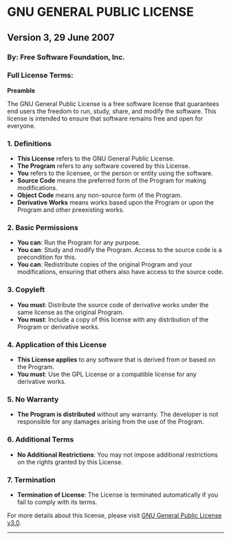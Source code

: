 # GNU GENERAL PUBLIC LICENSE

## Version 3, 29 June 2007

### By: Free Software Foundation, Inc.

### Full License Terms:

**Preamble**

The GNU General Public License is a free software license that guarantees end users the freedom to run, study, share, and modify the software. This license is intended to ensure that software remains free and open for everyone.

### 1. Definitions

- **This License** refers to the GNU General Public License.
- **The Program** refers to any software covered by this License.
- **You** refers to the licensee, or the person or entity using the software.
- **Source Code** means the preferred form of the Program for making modifications.
- **Object Code** means any non-source form of the Program.
- **Derivative Works** means works based upon the Program or upon the Program and other preexisting works.

### 2. Basic Permissions

- **You can**: Run the Program for any purpose.
- **You can**: Study and modify the Program. Access to the source code is a precondition for this.
- **You can**: Redistribute copies of the original Program and your modifications, ensuring that others also have access to the source code.

### 3. Copyleft

- **You must**: Distribute the source code of derivative works under the same license as the original Program.
- **You must**: Include a copy of this license with any distribution of the Program or derivative works.

### 4. Application of this License

- **This License applies** to any software that is derived from or based on the Program.
- **You must**: Use the GPL License or a compatible license for any derivative works.

### 5. No Warranty

- **The Program is distributed** without any warranty. The developer is not responsible for any damages arising from the use of the Program.

### 6. Additional Terms

- **No Additional Restrictions**: You may not impose additional restrictions on the rights granted by this License.

### 7. Termination

- **Termination of License**: The License is terminated automatically if you fail to comply with its terms.

For more details about this license, please visit [GNU General Public License v3.0](https://www.gnu.org/licenses/gpl-3.0.html).

---
